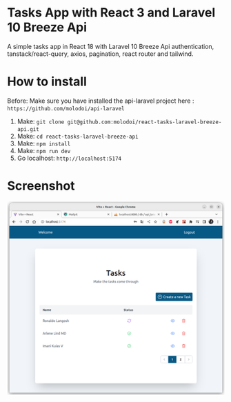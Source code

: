 # Tasks App with React 3 and Laravel 10 Breeze Api

A simple tasks app in React 18 with Laravel 10 Breeze Api authentication, tanstack/react-query, axios, pagination, react router and tailwind.

# How to install

Before: Make sure you have installed the api-laravel project here : `https://github.com/molodoi/api-laravel`

1. Make: `git clone git@github.com:molodoi/react-tasks-laravel-breeze-api.git`
2. Make: `cd react-tasks-laravel-breeze-api`
3. Make: `npm install`
4. Make: `npm run dev`
5. Go localhost: `http://localhost:5174`

# Screenshot

![Screenshot](./react-tasks.png)
